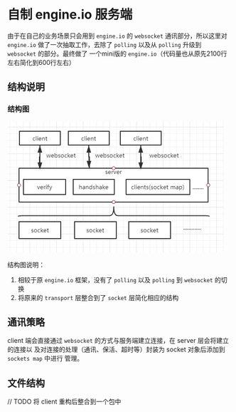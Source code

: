 # 自制 engine.io 服务端
由于在自己的业务场景只会用到 `engine.io` 的 `websocket` 通讯部分，所以这里对 `engine.io`
做了一次抽取工作，去除了 `polling` 以及从 `polling` 升级到 `websocket` 的部分。最终做了
一个mini版的 `engine.io`（代码量也从原先2100行左右简化到600行左右）

## 结构说明
### 结构图 
![engine_mini](/docs/engine_io/engine_mini.png)

结构图说明：  
1. 相较于原 `engine.io` 框架，没有了 `polling` 以及 `polling` 到 `websocket` 的切换  
2. 将原来的 `transport` 层整合到了 `socket` 层简化相应的结构

## 通讯策略
client 端会直接通过 `websocket` 的方式与服务端建立连接，在 server 层会将建立的连接以
及对连接的处理（通讯、保活、超时等）封装为 socket 对象后添加到 `sockets map` 中进行
管理。

## 文件结构
// TODO 将 client 重构后整合到一个包中